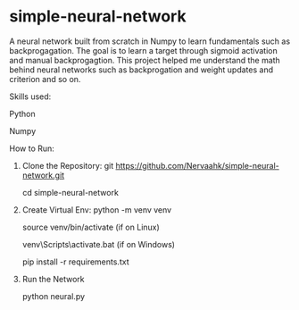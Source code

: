 # simple-neural-network
A neural network built from scratch in Numpy to learn fundamentals such as backprogagation. The goal is to learn a target through sigmoid activation and manual backprogagtion. This project helped me understand the math behind neural networks such as backprogation and weight updates and criterion and so on.

Skills used: 

Python  

Numpy  



How to Run:
1. Clone the Repository:
   git https://github.com/Nervaahk/simple-neural-network.git
   
   cd simple-neural-network
   

3. Create Virtual Env:
   python -m venv venv
   
   source venv/bin/activate (if on Linux)
   
   venv\Scripts\activate.bat (if on Windows)
   
   pip install -r requirements.txt
   
5. Run the Network

   python neural.py
